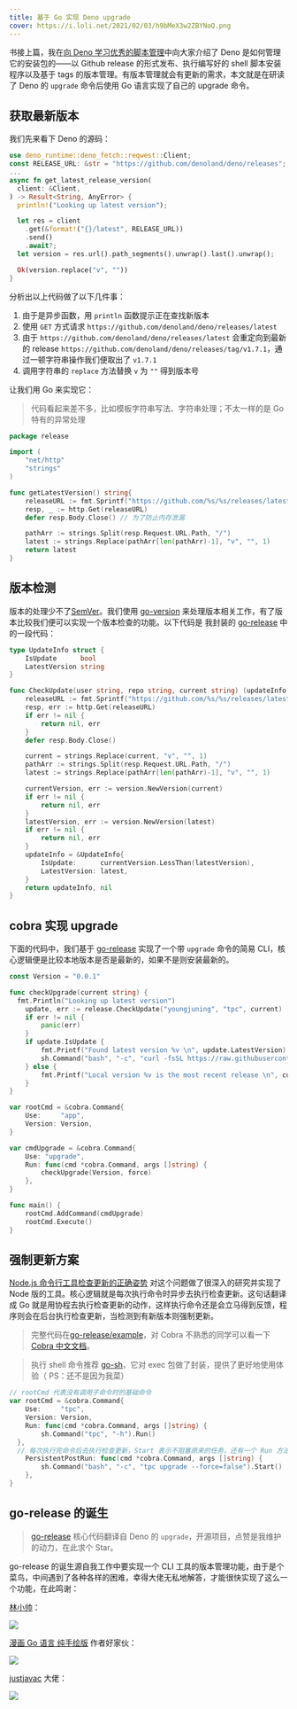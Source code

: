 ```yaml
---
title: 基于 Go 实现 Deno upgrade
cover: https://i.loli.net/2021/02/03/h9bMeX3w2ZBYNoQ.png
---
```


书接上篇，我在[向 Deno 学习优秀的脚本管理](https://juejin.cn/post/6924465443704930318)中向大家介绍了 Deno 是如何管理它的安装包的——以 Github release 的形式发布、执行编写好的 shell 脚本安装程序以及基于 tags 的版本管理。有版本管理就会有更新的需求，本文就是在研读了 Deno 的 `upgrade` 命令后使用 Go 语言实现了自己的 upgrade 命令。

## 获取最新版本

我们先来看下 Deno 的源码：

```rust
use deno_runtime::deno_fetch::reqwest::Client;
const RELEASE_URL: &str = "https://github.com/denoland/deno/releases";
...
async fn get_latest_release_version(
  client: &Client,
) -> Result<String, AnyError> {
  println!("Looking up latest version");

  let res = client
    .get(&format!("{}/latest", RELEASE_URL))
    .send()
    .await?;
  let version = res.url().path_segments().unwrap().last().unwrap();

  Ok(version.replace("v", ""))
}
```

分析出以上代码做了以下几件事：

1. 由于是异步函数，用 `println` 函数提示正在查找新版本
2. 使用 `GET` 方式请求 `https://github.com/denoland/deno/releases/latest`
3. 由于 `https://github.com/denoland/deno/releases/latest` 会重定向到最新的 release `https://github.com/denoland/deno/releases/tag/v1.7.1`，通过一顿字符串操作我们便取出了 `v1.7.1`
4. 调用字符串的 `replace` 方法替换 `v` 为 `""` 得到版本号

让我们用 Go 来实现它：

> 代码看起来差不多，比如模板字符串写法、字符串处理；不太一样的是 Go 特有的异常处理

```go
package release

import (
	"net/http"
	"strings"
)

func getLatestVersion() string{
	releaseURL := fmt.Sprintf("https://github.com/%s/%s/releases/latest", user, repo)
	resp, _ := http.Get(releaseURL)
	defer resp.Body.Close() // 为了防止内存泄漏

	pathArr := strings.Split(resp.Request.URL.Path, "/")
	latest := strings.Replace(pathArr[len(pathArr)-1], "v", "", 1)
	return latest
}
```

## 版本检测

版本的处理少不了[SemVer](https://semver.org/)。我们使用 [go-version](https://github.com/hashicorp/go-version) 来处理版本相关工作，有了版本比较我们便可以实现一个版本检查的功能。以下代码是 我封装的 [go-release](https://github.com/youngjuning/go-release) 中的一段代码：

```go
type UpdateInfo struct {
	IsUpdate      bool
	LatestVersion string
}

func CheckUpdate(user string, repo string, current string) (updateInfo *UpdateInfo, err error) {
	releaseURL := fmt.Sprintf("https://github.com/%s/%s/releases/latest", user, repo)
	resp, err := http.Get(releaseURL)
	if err != nil {
		return nil, err
	}
	defer resp.Body.Close()

	current = strings.Replace(current, "v", "", 1)
	pathArr := strings.Split(resp.Request.URL.Path, "/")
	latest := strings.Replace(pathArr[len(pathArr)-1], "v", "", 1)

	currentVersion, err := version.NewVersion(current)
	if err != nil {
		return nil, err
	}
	latestVersion, err := version.NewVersion(latest)
	if err != nil {
		return nil, err
	}
	updateInfo = &UpdateInfo{
		IsUpdate:      currentVersion.LessThan(latestVersion),
		LatestVersion: latest,
	}
	return updateInfo, nil
}
```

## cobra 实现 upgrade

下面的代码中，我们基于 [go-release](https://github.com/youngjuning/go-release) 实现了一个带 `upgrade` 命令的简易 CLI，核心逻辑便是比较本地版本是否是最新的，如果不是则安装最新的。

```go
const Version = "0.0.1"

func checkUpgrade(current string) {
  fmt.Println("Looking up latest version")
	update, err := release.CheckUpdate("youngjuning", "tpc", current)
	if err != nil {
		panic(err)
	}
	if update.IsUpdate {
		fmt.Printf("Found latest version %v \n", update.LatestVersion)
		sh.Command("bash", "-c", "curl -fsSL https://raw.githubusercontent.com/youngjuning/tpc/main/install.sh | sh").Run()
	} else {
		fmt.Printf("Local version %v is the most recent release \n", current)
	}
}

var rootCmd = &cobra.Command{
	Use:     "app",
	Version: Version,
}

var cmdUpgrade = &cobra.Command{
	Use: "upgrade",
	Run: func(cmd *cobra.Command, args []string) {
		checkUpgrade(Version, force)
	},
}

func main() {
	rootCmd.AddCommand(cmdUpgrade)
	rootCmd.Execute()
}
```

## 强制更新方案

[Node.js 命令行工具检查更新的正确姿势](https://kohpoll.github.io/blog/2017/06/06/the-right-way-to-do-update-check-in-cli-tool/) 对这个问题做了很深入的研究并实现了 Node 版的工具。核心逻辑就是每次执行命令时异步去执行检查更新。这句话翻译成 Go 就是用协程去执行检查更新的动作，这样执行命令还是会立马得到反馈，程序则会在后台执行检查更新，当检测到有新版本则强制更新。

> 完整代码在[go-release/example](https://github.com/youngjuning/go-release/tree/main/example)，对 Cobra 不熟悉的同学可以看一下 [Cobra 中文文档](https://juejin.cn/post/6924541628031959047)。

> 执行 shell 命令推荐 [go-sh](https://github.com/codeskyblue/go-sh)，它对 exec 包做了封装，提供了更好地使用体验（ PS：还不是因为我菜）

```go
// rootCmd 代表没有调用子命令时的基础命令
var rootCmd = &cobra.Command{
	Use:     "tpc",
	Version: Version,
	Run: func(cmd *cobra.Command, args []string) {
		sh.Command("tpc", "-h").Run()
  },
  // 每次执行完命令后去执行检查更新，Start 表示不阻塞原来的任务，还有一个 Run 方法则是会阻塞
	PersistentPostRun: func(cmd *cobra.Command, args []string) {
		sh.Command("bash", "-c", "tpc upgrade --force=false").Start()
	},
}
```

## go-release 的诞生

> [go-release](https://github.com/youngjuning/go-release) 核心代码翻译自 Deno 的 `upgrade`，开源项目，点赞是我维护的动力，在此求个 Star。

go-release 的诞生源自我工作中要实现一个 CLI 工具的版本管理功能，由于是个菜鸟，中间遇到了各种各样的困难，幸得大佬无私地解答，才能很快实现了这么一个功能，在此鸣谢：

[林小帅](https://juejin.cn/user/3175045313873943)：

![](https://i.loli.net/2021/02/04/TdKuPXU9Acns5pa.jpg)

[漫画 Go 语言 纯手绘版](https://juejin.cn/book/6844733833401597966) 作者好家伙：

![](https://i.loli.net/2021/02/04/Uf8OFhmSJxqEpzH.jpg)

[justjavac](https://juejin.cn/user/3526889000941592) 大佬：

![](https://i.loli.net/2021/02/04/RJ48jV6hSGyDuMi.jpg)
